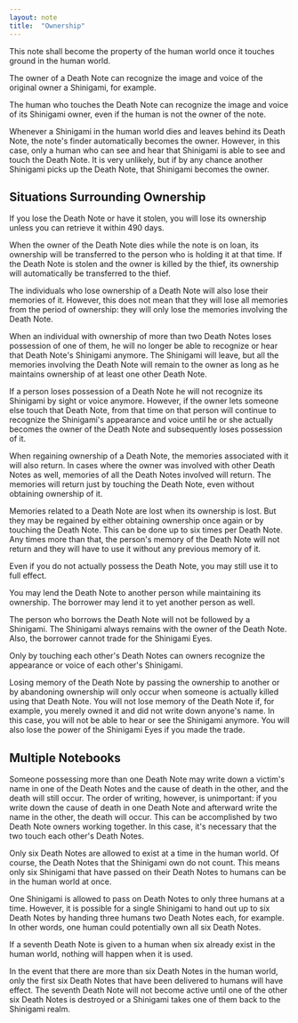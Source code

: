 ```yaml
---
layout: note
title:  "Ownership"
---
```


This note shall become the property of the human world once it touches ground in the human world.

The owner of a Death Note can recognize the image and voice of the original owner a Shinigami, for example.

The human who touches the Death Note can recognize the image and voice of its Shinigami owner, even if the human is not the owner of the note.

Whenever a Shinigami in the human world dies and leaves behind its Death Note, the note's finder automatically becomes the owner. However, in this case, only a human who can see and hear that Shinigami is able to see and touch the Death Note. It is very unlikely, but if by any chance another Shinigami picks up the Death Note, that Shinigami becomes the owner.

## Situations Surrounding Ownership

If you lose the Death Note or have it stolen, you will lose its ownership unless you can retrieve it within 490 days.

When the owner of the Death Note dies while the note is on loan, its ownership will be transferred to the person who is holding it at that time. If the Death Note is stolen and the owner is killed by the thief, its ownership will automatically be transferred to the thief.

The individuals who lose ownership of a Death Note will also lose their memories of it. However, this does not mean that they will lose all memories from the period of ownership: they will only lose the memories involving the Death Note.

When an individual with ownership of more than two Death Notes loses possession of one of them, he will no longer be able to recognize or hear that Death Note's Shinigami anymore. The Shinigami will leave, but all the memories involving the Death Note will remain to the owner as long as he maintains ownership of at least one other Death Note.

If a person loses possession of a Death Note he will not recognize its Shinigami by sight or voice anymore. However, if the owner lets someone else touch that Death Note, from that time on that person will continue to recognize the Shinigami's appearance and voice until he or she actually becomes the owner of the Death Note and subsequently loses possession of it.

When regaining ownership of a Death Note, the memories associated with it will also return. In cases where the owner was involved with other Death Notes as well, memories of all the Death Notes involved will return. The memories will return just by touching the Death Note, even without obtaining ownership of it.

Memories related to a Death Note are lost when its ownership is lost. But they may be regained by either obtaining ownership once again or by touching the Death Note. This can be done up to six times per Death Note. Any times more than that, the person's memory of the Death Note will not return and they will have to use it without any previous memory of it.

Even if you do not actually possess the Death Note, you may still use it to full effect.

You may lend the Death Note to another person while maintaining its ownership. The borrower may lend it to yet another person as well.

The person who borrows the Death Note will not be followed by a Shinigami. The Shinigami always remains with the owner of the Death Note. Also, the borrower cannot trade for the Shinigami Eyes.

Only by touching each other's Death Notes can owners recognize the appearance or voice of each other's Shinigami.

Losing memory of the Death Note by passing the ownership to another or by abandoning ownership will only occur when someone is actually killed using that Death Note. You will not lose memory of the Death Note if, for example, you merely owned it and did not write down anyone's name. In this case, you will not be able to hear or see the Shinigami anymore. You will also lose the power of the Shinigami Eyes if you made the trade.

## Multiple Notebooks

Someone possessing more than one Death Note may write down a victim's name in one of the Death Notes and the cause of death in the other, and the death will still occur. The order of writing, however, is unimportant: if you write down the cause of death in one Death Note and afterward write the name in the other, the death will occur. This can be accomplished by two Death Note owners working together. In this case, it's necessary that the two touch each other's Death Notes.

Only six Death Notes are allowed to exist at a time in the human world. Of course, the Death Notes that the Shinigami own do not count. This means only six Shinigami that have passed on their Death Notes to humans can be in the human world at once.

One Shinigami is allowed to pass on Death Notes to only three humans at a time. However, it is possible for a single Shinigami to hand out up to six Death Notes by handing three humans two Death Notes each, for example. In other words, one human could potentially own all six Death Notes.

If a seventh Death Note is given to a human when six already exist in the human world, nothing will happen when it is used.

In the event that there are more than six Death Notes in the human world, only the first six Death Notes that have been delivered to humans will have effect. The seventh Death Note will not become active until one of the other six Death Notes is destroyed or a Shinigami takes one of them back to the Shinigami realm.

